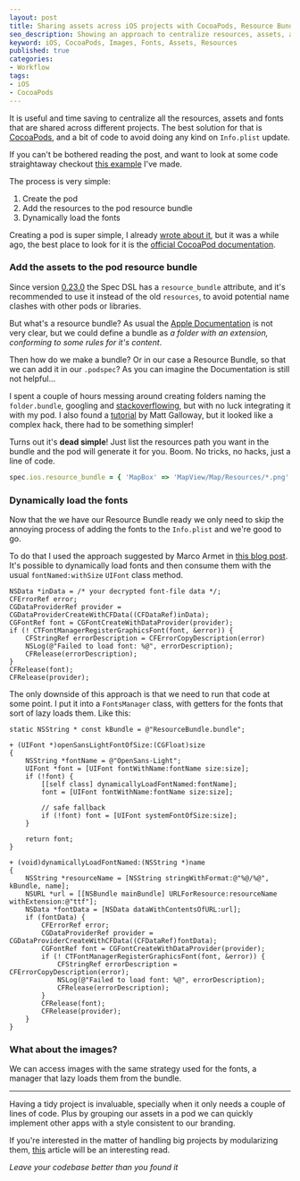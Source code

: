 ```yaml
---
layout: post
title: Sharing assets across iOS projects with CocoaPods, Resource Bundle, and dynamically loaded fonts
seo_description: Showing an approach to centralize resources, assets, and fonts across multiple projects using CocoaPods, a Resource Bundle and a bit of code
keyword: iOS, CocoaPods, Images, Fonts, Assets, Resources
published: true
categories:
- Workflow
tags:
- iOS
- CocoaPods
---
```


It is useful and time saving to centralize all the resources, assets and fonts that are shared across different projects. The best solution for that is [CocoaPods](http://cocoapods.org/), and a bit of code to avoid doing any kind on `Info.plist` update.

If you can't be bothered reading the post, and want to look at some code straightaway checkout [this example](https://github.com/mokagio/mokacoding-samples/tree/master/ResourceBundlePodExample) I've made.

The process is very simple:

1. Create the pod
2. Add the resources to the pod resource bundle
3. Dynamically load the fonts

Creating a pod is super simple, I already [wrote about it](http://www.mokacoding.com/2013/01/21/cocoapods-how-to-create-your-own-pod.html), but it was a while ago, the best place to look for it is the [official CocoaPod documentation](http://guides.cocoapods.org/making/specs-and-specs-repo.html).

### Add the assets to the pod resource bundle

Since version [0.23.0](https://github.com/CocoaPods/CocoaPods/blob/master/CHANGELOG.md#0230rc1) the Spec DSL has a `resource_bundle` attribute, and it's recommended to use it instead of the old `resources`, to avoid potential name clashes with other pods or libraries.

But what's a resource bundle? As usual the [Apple Documentation](https://developer.apple.com/library/ios/documentation/CoreFoundation/Conceptual/CFBundles/Introduction/Introduction.html) is not very clear, but we could define a bundle as _a folder with an extension, conforming to some rules for it's content_. 

Then how do we make a bundle? Or in our case a Resource Bundle, so that we can add it in our `.podspec`? As you can imagine the Documentation is still not helpful...

I spent a couple of hours messing around creating folders naming the `folder.bundle`, googling and [stackoverflowing](http://stackoverflow.com/questions/8458953/ios-build-a-resource-bundle-via-xcode-target), but with no luck integrating it with my pod. I also found a [tutorial](http://www.galloway.me.uk/tutorials/ios-library-with-resources/) by Matt Galloway, but it looked like a complex hack, there had to be something simpler!

Turns out it's **dead simple**! Just list the resources path you want in the bundle and the pod will generate it for you. Boom. No tricks, no hacks, just a line of code.

```ruby
spec.ios.resource_bundle = { 'MapBox' => 'MapView/Map/Resources/*.png' }
```

### Dynamically load the fonts

Now that the we have our Resource Bundle ready we only need to skip the annoying process of adding the fonts to the `Info.plist` and we're good to go.

To do that I used the approach suggested by Marco Armet in [this blog post](http://www.marco.org/2012/12/21/ios-dynamic-font-loading). It's possible to dynamically load fonts and then consume them with the usual `fontNamed:withSize` `UIFont` class method.

```objc
NSData *inData = /* your decrypted font-file data */;
CFErrorRef error;
CGDataProviderRef provider = CGDataProviderCreateWithCFData((CFDataRef)inData);
CGFontRef font = CGFontCreateWithDataProvider(provider);
if (! CTFontManagerRegisterGraphicsFont(font, &error)) {
    CFStringRef errorDescription = CFErrorCopyDescription(error)
    NSLog(@"Failed to load font: %@", errorDescription);
    CFRelease(errorDescription);
}
CFRelease(font);
CFRelease(provider);
```

The only downside of this approach is that we need to run that code at some point. I put it into a `FontsManager` class, with getters for the fonts that sort of lazy loads them. Like this:

```objc
static NSString * const kBundle = @"ResourceBundle.bundle";

+ (UIFont *)openSansLightFontOfSize:(CGFloat)size
{
    NSString *fontName = @"OpenSans-Light";
    UIFont *font = [UIFont fontWithName:fontName size:size];
    if (!font) {
        [[self class] dynamicallyLoadFontNamed:fontName];
        font = [UIFont fontWithName:fontName size:size];
        
        // safe fallback
        if (!font) font = [UIFont systemFontOfSize:size];
    }
    
    return font;
}

+ (void)dynamicallyLoadFontNamed:(NSString *)name
{
    NSString *resourceName = [NSString stringWithFormat:@"%@/%@", kBundle, name];
    NSURL *url = [[NSBundle mainBundle] URLForResource:resourceName withExtension:@"ttf"];
    NSData *fontData = [NSData dataWithContentsOfURL:url];
    if (fontData) {
        CFErrorRef error;
        CGDataProviderRef provider = CGDataProviderCreateWithCFData((CFDataRef)fontData);
        CGFontRef font = CGFontCreateWithDataProvider(provider);
        if (! CTFontManagerRegisterGraphicsFont(font, &error)) {
            CFStringRef errorDescription = CFErrorCopyDescription(error);
            NSLog(@"Failed to load font: %@", errorDescription);
            CFRelease(errorDescription);
        }
        CFRelease(font);
        CFRelease(provider);
    }
}
```

### What about the images?

We can access images with the same strategy used for the fonts, a manager that lazy loads them from the bundle.

---

Having a tidy project is invaluable, specially when it only needs a couple of lines of code. Plus by grouping our assets in a pod we can quickly implement other apps with a style consistent to our branding. 

If you're interested in the matter of handling big projects by modularizing them, [this](http://dev.hubspot.com/blog/architecting-a-large-ios-app-with-cocoapods) article will be an interesting read.

_Leave your codebase better than you found it_

